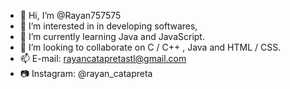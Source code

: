 - 👋 Hi, I’m @Rayan757575
- 👀 I’m interested in in developing softwares,
- 🌱 I’m currently learning Java and JavaScript.
- 💞️ I’m looking to collaborate on  C / C++ , Java and HTML / CSS.
- 📫 E-mail: rayancatapretastl@gmail.com
- 📷 Instagram: @rayan_catapreta
